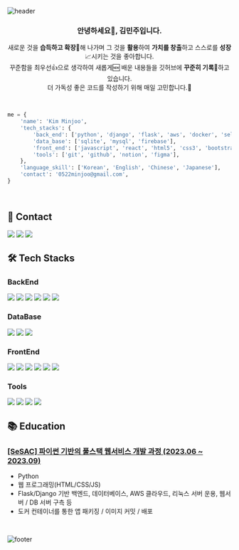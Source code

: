 ![header](https://capsule-render.vercel.app/api?type=waving&height=250&color=gradient&text=Hi,%20I'm%20Minjoo!&desc=Welcome%20to%20my%20github❤️&descAlignY=65&descAlign=85&fontAlign=72)

<div align='center'>
  
  <h3>안녕하세요👋, 김민주입니다.</h3>
  
  새로운 것을 **습득하고 확장**🧐해 나가며 그 것을 **활용**하여 **가치를 창출**하고 스스로를 **성장**📈시키는 것을 좋아합니다.<br />
  꾸준함을 최우선👍으로 생각하여 새롭게🆕 배운 내용들을 깃허브에 **꾸준히 기록**📝하고 있습니다.<br />
  더 가독성 좋은 코드를 작성하기 위해 매일 고민합니다.🤔<br />
</div>
<br />

~~~python
me = {
    'name': 'Kim Minjoo',
    'tech_stacks': {
        'back_end': ['python', 'django', 'flask', 'aws', 'docker', 'selenium'],
        'data_base': ['sqlite', 'mysql', 'firebase'],
        'front_end': ['javascript', 'react', 'html5', 'css3', 'bootstrap', 'tailwind'],
        'tools': ['git', 'github', 'notion', 'figma'],
    },
    'language_skill': ['Korean', 'English', 'Chinese', 'Japanese'],
    'contact': '0522minjoo@gmail.com',
}
~~~

<br />

## 📨 Contact
<div>
  <a href="mailto:0522minjoo@gmail.com"><img src="https://img.shields.io/badge/gmail-EA4335?style=for-the-badge&logo=gmail&logoColor=white"/></a>
  <a href="https://velog.io/@minjoo522" target="_blank"><img src="https://img.shields.io/badge/velog-20C997?style=for-the-badge&logo=velog&logoColor=white"/></a>
  <a href="https://www.instagram.com/democracy_kim" target="_blank"><img src="https://img.shields.io/badge/Instagram-E4405F?style=for-the-badge&logo=Instagram&logoColor=white"/></a>
</div>

## 🛠️ Tech Stacks
### BackEnd
<div>
  <img src="https://img.shields.io/badge/python-3776AB?style=for-the-badge&logo=Python&logoColor=white"/>
  <img src="https://img.shields.io/badge/flask-000000?style=for-the-badge&logo=Flask&logoColor=white"/>
  <img src="https://img.shields.io/badge/django-092E20?style=for-the-badge&logo=Django&logoColor=white"/>
  <img src="https://img.shields.io/badge/Amazon%20AWS-232F3E?style=for-the-badge&logo=amazon aws&logoColor=white">
  <img src="https://img.shields.io/badge/Docker-2496ED?style=for-the-badge&logo=docker&logoColor=white">
  <img src="https://img.shields.io/badge/Selenium-43B02A?style=for-the-badge&logo=selenium&logoColor=white">
</div>

### DataBase
<div>
  <img src="https://img.shields.io/badge/sqlite-003B57?style=for-the-badge&logo=Sqlite&logoColor=white"/>
  <img src="https://img.shields.io/badge/mysql-4479A1?style=for-the-badge&logo=Mysql&logoColor=white"/>
  <img src="https://img.shields.io/badge/firebase-FFCA28?style=for-the-badge&logo=firebase&logoColor=white">
</div>

### FrontEnd
<div>
  <img src="https://img.shields.io/badge/javascript-F7DF1E?style=for-the-badge&logo=Javascript&logoColor=white"/>
  <img src="https://img.shields.io/badge/react-61DAFB?style=for-the-badge&logo=react&logoColor=white"/>
  <img src="https://img.shields.io/badge/html5-E34F26?style=for-the-badge&logo=HTML5&logoColor=white"/>
  <img src="https://img.shields.io/badge/css3-1572B6?style=for-the-badge&logo=CSS3&logoColor=white"/>
  <img src="https://img.shields.io/badge/bootstrap-7952B3?style=for-the-badge&logo=bootstrap&logoColor=white">
  <img src="https://img.shields.io/badge/tailwind%20CSS-06B6D4?style=for-the-badge&logo=tailwindCSS&logoColor=white"/>
</div>

### Tools
<div>
  <img src="https://img.shields.io/badge/git-F05032?style=for-the-badge&logo=git&logoColor=white"/>
  <img src="https://img.shields.io/badge/github-181717?style=for-the-badge&logo=github&logoColor=white"/>
  <img src="https://img.shields.io/badge/notion-000000?style=for-the-badge&logo=notion&logoColor=white"/>
  <img src="https://img.shields.io/badge/figma-F24E1E?style=for-the-badge&logo=figma&logoColor=white"/>
</div>

## 📚 Education
### [[SeSAC] 파이썬 기반의 풀스택 웹서비스 개발 과정 (2023.06 ~ 2023.09)](https://github.com/Minjoo522/SeSAC)
- Python
- 웹 프로그래밍(HTML/CSS/JS)
- Flask/Django 기반 백엔드, 데이터베이스, AWS 클라우드, 리눅스 서버 운용, 웹서버 / DB 서버 구측 등
- 도커 컨테이너를 통한 앱 패키징 / 이미지 커밋 / 배포

<br />

![footer](https://capsule-render.vercel.app/api?type=waving&height=200&color=gradient&descAlignY=65&descAlign=85&fontAlign=72&section=footer)
